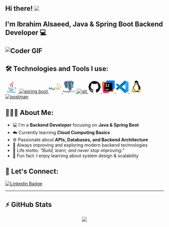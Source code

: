 <h2 align="left">
 <abc>
  <br>Hi there! <img src="https://user-images.githubusercontent.com/42378118/110234147-e3259600-7f4e-11eb-95be-0c4047144dea.gif" width="30"><br>
  <br> I'm Ibrahim Alsaeed, Java & Spring Boot Backend Developer 💻<br>
  <br>
    <img src="https://media.giphy.com/media/SWoSkN6DxTszqIKEqv/giphy.gif" alt="Coder GIF" width="500">
 </abc>
</h2> 

<h2 align="left">🛠️ Technologies and Tools I use:</h2>
<p align="left">
    <a href="https://www.java.com/" target="_blank"> <img src="https://raw.githubusercontent.com/devicons/devicon/master/icons/java/java-original.svg" alt="java" width="40" height="40"/> </a>
    <a href="https://spring.io/projects/spring-boot" target="_blank"> <img src="https://www.vectorlogo.zone/logos/springio/springio-icon.svg" alt="spring boot" width="40" height="40"/> </a>
    <a href="https://www.mysql.com/" target="_blank"> <img src="https://raw.githubusercontent.com/devicons/devicon/master/icons/mysql/mysql-original-wordmark.svg" alt="mysql" width="40" height="40"/> </a>
    <a href="https://www.postgresql.org/" target="_blank"> <img src="https://raw.githubusercontent.com/devicons/devicon/master/icons/postgresql/postgresql-original-wordmark.svg" alt="postgresql" width="40" height="40"/> </a>
    <a href="https://git-scm.com/" target="_blank"> <img src="https://www.vectorlogo.zone/logos/git-scm/git-scm-icon.svg" alt="git" width="40" height="40"/> </a>
    <a href="https://github.com/" target="_blank"> <img src="https://raw.githubusercontent.com/devicons/devicon/master/icons/github/github-original.svg" alt="github" width="40" height="40"/> </a>
    <a href="https://www.jetbrains.com/idea/" target="_blank"> <img src="https://raw.githubusercontent.com/devicons/devicon/master/icons/intellij/intellij-original.svg" alt="intellij" width="40" height="40"/> </a>
    <a href="https://code.visualstudio.com/" target="_blank"> <img src="https://raw.githubusercontent.com/devicons/devicon/master/icons/vscode/vscode-original.svg" alt="vscode" width="40" height="40"/> </a>
    <a href="https://www.linux.org/" target="_blank"> <img src="https://raw.githubusercontent.com/devicons/devicon/master/icons/linux/linux-original.svg" alt="linux" width="40" height="40"/> </a>
    <a href="https://www.postman.com/" target="_blank"> <img src="https://www.vectorlogo.zone/logos/getpostman/getpostman-icon.svg" alt="postman" width="40" height="40"/> </a>
</p>

<h2 align="left">👨🏻‍💻 About Me:</h2>

- 💻 I'm a **Backend Developer** focusing on **Java & Spring Boot**
- ☁️ Currently learning **Cloud Computing Basics**
- ⚙️ Passionate about **APIs, Databases, and Backend Architecture**
- 🚀 Always improving and exploring modern backend technologies
- 🧠 Life motto: *"Build, learn, and never stop improving."*
- 🎯 Fun fact: I enjoy learning about system design & scalability  

<h2 align="left">🤝 Let's Connect:</h2>

[![Linkedin Badge](https://img.shields.io/badge/-Ibrahim%20Alsaeed-blue?style=flat-square&logo=Linkedin&logoColor=white&link=https://www.linkedin.com/in/ibrahim-al-saeed/)](https://www.linkedin.com/in/ibrahim-al-saeed/) 

---

## ⚡ GitHub Stats

<p align="center">
  <img src="https://github-readme-streak-stats.herokuapp.com?user=ibrahim-alsaeed&theme=react&border=61dafb&hide_border=true" width="49%" />
  <img src="https://github-readme-stats.vercel.app/api?username=ibrahim-alsaeed&show_icons=true&theme=react&border_color=61dafb&hide_border=true" width="49%_
